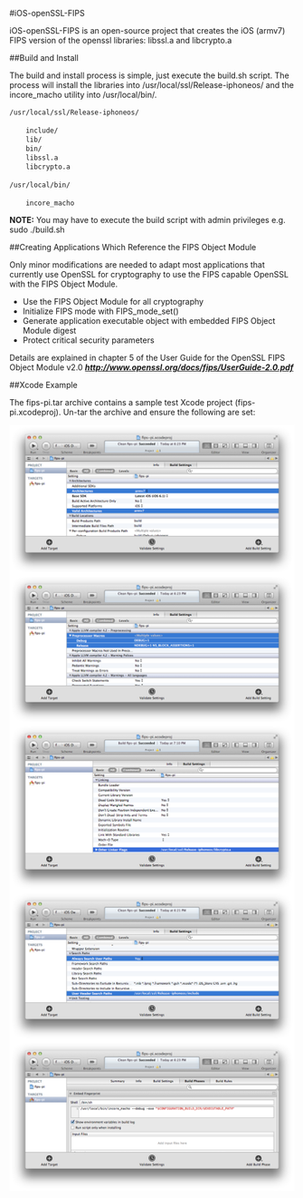 #iOS-openSSL-FIPS

iOS-openSSL-FIPS is an open-source project that creates the iOS (armv7) FIPS version of the openssl libraries: libssl.a and libcrypto.a 

##Build and Install

The build and install process is simple, just execute the build.sh script. The process will install the libraries into /usr/local/ssl/Release-iphoneos/ and the incore_macho utility into /usr/local/bin/.  

	/usr/local/ssl/Release-iphoneos/

		include/
		lib/
		bin/
		libssl.a
		libcrypto.a
  
	/usr/local/bin/
	
		incore_macho

**NOTE:** You may have to execute the build script with admin privileges e.g. sudo ./build.sh

##Creating Applications Which Reference the FIPS Object Module

Only minor modifications are needed to adapt most applications that currently use OpenSSL for cryptography to use the FIPS capable OpenSSL with the FIPS Object Module. 

- Use the FIPS Object Module for all cryptography
- Initialize FIPS mode with FIPS_mode_set()
- Generate application executable object with embedded FIPS Object Module digest
- Protect critical security parameters

Details are explained in chapter 5 of the User Guide for the OpenSSL FIPS Object Module v2.0  ***http://www.openssl.org/docs/fips/UserGuide-2.0.pdf***

##Xcode Example

The fips-pi.tar archive contains a sample test Xcode project (fips-pi.xcodeproj). Un-tar the archive and ensure the following are set:

<img align="center" src="./xc-1.png">

<img align="center" src="./xc-2.png">

<img align="center" src="./xc-3.png">

<img align="center" src="./xc-4.png">

<img align="center" src="./xc-6.png">